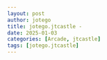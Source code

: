 ```yaml
---
layout: post
author: jotego
title: jotego.jtcastle - 
date: 2025-01-03
categories: [Arcade, jtcastle]
tags: [jotego.jtcastle]
---
```


